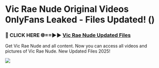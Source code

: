 # Vic Rae Nude Original Videos 0nlyFans Leaked - Files Updated! ()

<h3>🔴 CLICK HERE 🌐==►► <a href="https://tinyurl.com/2p9ay9w9" rel="nofollow">Vic Rae Nude Updated Files</a></h3>

Get Vic Rae Nude and all content. Now you can access all videos and pictures of Vic Rae Nude. New Updated Files 2025!

[![](https://i.imgur.com/KQgVmj3.gif)](https://tinyurl.com/2p9ay9w9)
